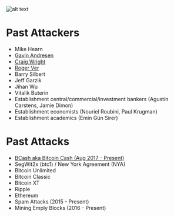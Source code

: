 <!-- TITLE: Darkside Bitcoin -->
<!-- SUBTITLE: Keeping track of attacks against bitcoin and those behind them -->

![alt text](http://res.cloudinary.com/doohickey/image/upload/v1517938258/darkside_folks_g83unk.png "Star Wars Characters")

# Past Attackers

* Mike Hearn
* [Gavin Andresen](https://darksidebtc.com/gavin-andresen)
* [Craig Wright](https://darksidebtc.com/craig-wright)
* [Roger Ver](https://darksidebtc.com/roger-ver)
* Barry Silbert
* Jeff Garzik
* Jihan Wu
* Vitalik Buterin
* Establishment central/commercial/investment bankers (Agustín Carstens, Jamie Dimon)
* Establishment economists (Nouriel Roubini, Paul Krugman)
* Establishment academics (Emin Gün Sirer)

# Past Attacks

* [BCash aka Bitcoin Cash (Aug 2017 - Present)](https://darksidebtc.com/bcash)
* SegWit2x (btc1) / New York Agreement (NYA)
* Bitcoin Unlimited
* Bitcoin Classic
* Bitcoin XT
* Ripple
* Ethereum
* Spam Attacks (2015 - Present) 
* Mining Emply Blocks (2016 - Present) 